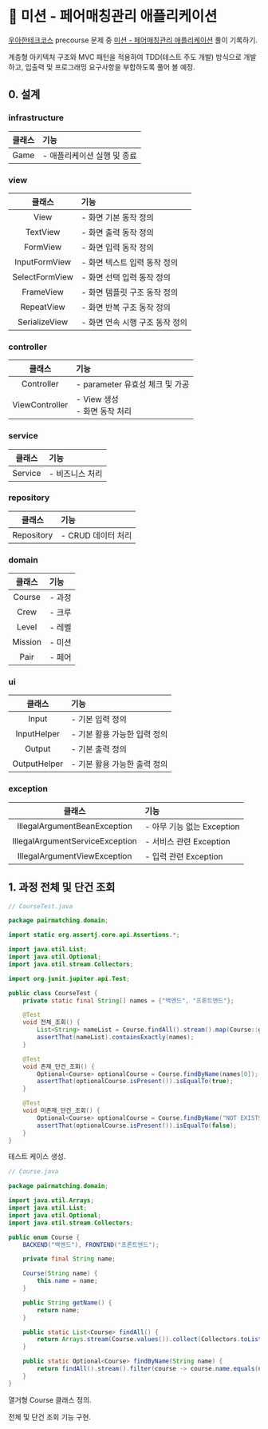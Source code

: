 # 🧐 미션 - 페어매칭관리 애플리케이션

[우아한테크코스](https://github.com/woowacourse) precourse 문제
중 [미션 - 페어매칭관리 애플리케이션](https://github.com/woowacourse/java-pairmatching-precourse) 풀이 기록하기.

계층형 아키텍처 구조와 MVC 패턴을 적용하여 TDD(테스트 주도 개발) 방식으로 개발하고, 입출력 및 프로그래밍 요구사항을 부합하도록 풀어 볼 예정.

## 0. 설계

### infrastructure

| 클래스  | 기능               |
|:----:|:-----------------|
| Game | - 애플리케이션 실행 및 종료 |

### view

|      클래스       | 기능                  |
|:--------------:|:--------------------|
|      View      | - 화면 기본 동작 정의       |
|    TextView    | - 화면 출력 동작 정의       |
|    FormView    | - 화면 입력 동작 정의       |
| InputFormView  | - 화면 텍스트 입력 동작 정의   |
| SelectFormView | - 화면 선택 입력 동작 정의    |
|   FrameView    | - 화면 템플릿 구조 동작 정의   |
|   RepeatView   | - 화면 반복 구조 동작 정의    |
| SerializeView  | - 화면 연속 시행 구조 동작 정의 |

### controller

|      클래스       | 기능                        |
|:--------------:|:--------------------------|
|   Controller   | - parameter 유효성 체크 및 가공   |
| ViewController | - View 생성<br/> - 화면 동작 처리 |

### service

|   클래스   | 기능        |
|:-------:|:----------|
| Service | - 비즈니스 처리 |

### repository

|    클래스     | 기능            |
|:----------:|:--------------|
| Repository | - CRUD 데이터 처리 |

### domain

|   클래스   | 기능   |
|:-------:|:-----|
| Course  | - 과정 |
|  Crew   | - 크루 |
|  Level  | - 레벨 |
| Mission | - 미션 |
|  Pair   | - 페어 |

### ui

|     클래스      | 기능                |
|:------------:|:------------------|
|    Input     | - 기본 입력 정의        |
| InputHelper  | - 기본 활용 가능한 입력 정의 |
|    Output    | - 기본 출력 정의        |
| OutputHelper | - 기본 활용 가능한 출력 정의 |

### exception

|               클래스               | 기능                   |
|:-------------------------------:|:---------------------|
|  IllegalArgumentBeanException   | - 아무 기능 없는 Exception |
| IllegalArgumentServiceException | - 서비스 관련 Exception   |
|  IllegalArgumentViewException   | - 입력 관련 Exception    |

## 1. 과정 전체 및 단건 조회

```java
// CourseTest.java

package pairmatching.domain;

import static org.assertj.core.api.Assertions.*;

import java.util.List;
import java.util.Optional;
import java.util.stream.Collectors;

import org.junit.jupiter.api.Test;

public class CourseTest {
    private static final String[] names = {"백엔드", "프론트엔드"};

    @Test
    void 전체_조회() {
        List<String> nameList = Course.findAll().stream().map(Course::getName).collect(Collectors.toList());
        assertThat(nameList).containsExactly(names);
    }

    @Test
    void 존재_단건_조회() {
        Optional<Course> optionalCourse = Course.findByName(names[0]);
        assertThat(optionalCourse.isPresent()).isEqualTo(true);
    }

    @Test
    void 미존재_단건_조회() {
        Optional<Course> optionalCourse = Course.findByName("NOT EXISTS");
        assertThat(optionalCourse.isPresent()).isEqualTo(false);
    }
}
```

테스트 케이스 생성.

```java
// Course.java

package pairmatching.domain;

import java.util.Arrays;
import java.util.List;
import java.util.Optional;
import java.util.stream.Collectors;

public enum Course {
    BACKEND("백엔드"), FRONTEND("프론트엔드");

    private final String name;

    Course(String name) {
        this.name = name;
    }

    public String getName() {
        return name;
    }

    public static List<Course> findAll() {
        return Arrays.stream(Course.values()).collect(Collectors.toList());
    }

    public static Optional<Course> findByName(String name) {
        return findAll().stream().filter(course -> course.name.equals(name)).findFirst();
    }
}
```

열거형 Course 클래스 정의.

전체 및 단건 조회 기능 구현.